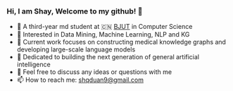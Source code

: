 ### Hi,  I am Shay, Welcome to my github! 👋


- 🍻 A third-year md student at 🇨🇳 [BJUT](https://english.bjut.edu.cn/) in Computer Science
- 🌱 Interested in Data Mining, Machine Learning, NLP and KG 
- 👯 Current work focuses on constructing medical knowledge graphs and developing large-scale language models
- 🤔 Dedicated to building the next generation of general artificial intelligence
- 💬 Feel free to discuss any ideas or questions with me
- 📫 How to reach me: [shqduan9@gmail.com](mailto:shayduane.md@gmail.com)




